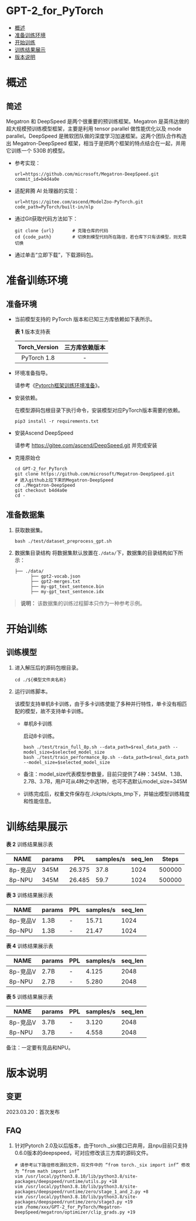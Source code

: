 # GPT-2_for_PyTorch

-   [概述](概述.md)
-   [准备训练环境](准备训练环境.md)
-   [开始训练](开始训练.md)
-   [训练结果展示](训练结果展示.md)
-   [版本说明](版本说明.md)


# 概述

## 简述

Megatron 和 DeepSpeed 是两个很重要的预训练框架。Megatron 是英伟达做的超大规模预训练模型框架，主要是利用 tensor parallel 做性能优化以及 mode parallel。DeepSpeed 是微软团队做的深度学习加速框架。这两个团队合作构造出 Megatron-DeepSpeed  框架，相当于是把两个框架的特点结合在一起，并用它训练一个 530B 的模型。

- 参考实现：

  ```
  url=https://github.com/microsoft/Megatron-DeepSpeed.git
  commit_id=b4d4a0e
  ```

- 适配昇腾 AI 处理器的实现：

  ```
  url=https://gitee.com/ascend/ModelZoo-PyTorch.git
  code_path=PyTorch/built-in/nlp
  ```
  
- 通过Git获取代码方法如下：

  ```
  git clone {url}       # 克隆仓库的代码
  cd {code_path}        # 切换到模型代码所在路径，若仓库下只有该模型，则无需切换
  ```
  
- 通过单击“立即下载”，下载源码包。

# 准备训练环境

## 准备环境

- 当前模型支持的 PyTorch 版本和已知三方库依赖如下表所示。

  **表 1**  版本支持表

  | Torch_Version      | 三方库依赖版本                                 |
  | :--------: | :----------------------------------------------------------: |
  | PyTorch 1.8 | - |
  
- 环境准备指导。

  请参考《[Pytorch框架训练环境准备](https://www.hiascend.com/document/detail/zh/ModelZoo/pytorchframework/ptes)》。
  
- 安装依赖。

  在模型源码包根目录下执行命令，安装模型对应PyTorch版本需要的依赖。
  ```
  pip3 install -r requirements.txt
  ```


- 安装Ascend DeepSpeed 
  
  请参考 <https://gitee.com/ascend/DeepSpeed.git> 并完成安装

- 克隆原始仓

  ```
  cd GPT-2_for_PyTorch
  git clone https://github.com/microsoft/Megatron-DeepSpeed.git
  # 进入github上拉下来的Megatron-DeepSpeed
  cd ./Megatron-DeepSpeed
  git checkout b4d4a0e
  cd -
  ```

## 准备数据集

1. 获取数据集。

    ```bash ./test/dataset_preprocess_gpt.sh```

2. 数据集目录结构
   将数据集默认放置在```./data/```下，数据集的目录结构如下所示：

   ```
   ├── ./data/
         ├── gpt2-vocab.json         
         ├── gpt2-merges.txt
         ├── my-gpt_text_sentence.bin
         ├── my-gpt_text_sentence.idx
   ```

> **说明：** 
>该数据集的训练过程脚本只作为一种参考示例。


# 开始训练

## 训练模型

1. 进入解压后的源码包根目录。

   ```
   cd ./${模型文件夹名称} 
   ```

2. 运行训练脚本。

   该模型支持单机8卡训练，由于多卡训练使能了多种并行特性，单卡没有相匹配的模型，故不支持单卡训练。

   - 单机8卡训练

     启动8卡训练。

     ```
     bash ./test/train_full_8p.sh --data_path=$real_data_path --model_size=$selected_model_size
     bash ./test/train_performance_8p.sh --data_path=$real_data_path --model_size=$selected_model_size
     ```
   - 备注：model_size代表模型参数量，目前只提供了4种：345M、1.3B、2.7B、3.7B，用户可从4种之中选1种，也可不选默认model_size=345M
   - 训练完成后，权重文件保存在./ckpts/ckpts_tmp下，并输出模型训练精度和性能信息。

# 训练结果展示

**表 2**  训练结果展示表

| NAME     | params |  PPL  | samples/s | seq_len | Steps     |
| -------  | -----  | -----  |------- | ----- | ------    |
| 8p-竞品V  | 345M  | 26.375  |   37.8 | 1024 | 500000    |
| 8p-NPU   | 345M | 26.485 |   59.7  | 1024 | 500000    |

**表 3**  训练结果展示表

| NAME     | params | PPL    | samples/s | seq_len |
| -------  | -----  | -----  |------- | ----- |
| 8p-竞品V  | 1.3B  | - |  15.71 | 1024 |
| 8p-NPU   | 1.3B  | - |  21.47  | 1024 |

**表 4**  训练结果展示表

| NAME     | params | PPL    | samples/s | seq_len |
| -------  | -----  | -----  |------- | ----- |
| 8p-竞品V  | 2.7B  | - |   4.125 | 2048 |
| 8p-NPU   | 2.7B  | - |   5.280  | 2048 |

**表 5**  训练结果展示表

| NAME     | params | PPL    | samples/s | seq_len |
| -------  | -----  | -----  |------- | ----- |
| 8p-竞品V  | 3.7B  | - |   3.120 | 2048 |
| 8p-NPU   | 3.7B  | - |   4.558  | 2048 |

备注：一定要有竞品和NPU。

# 版本说明

## 变更

2023.03.20：首次发布

## FAQ

1. 针对Pytorch 2.0及以后版本，由于torch._six接口已弃用，且npu目前只支持0.6.0版本的deepspeed，可对应修改该三方库的源码文件。

   ```
   # 请参考以下路径修改源码文件，将文件中的 “from torch._six import inf” 修改为 “from math import inf”
   vim /usr/local/python3.8.10/lib/python3.8/site-packages/deepspeed/runtime/utils.py +18
   vim /usr/local/python3.8.10/lib/python3.8/site-packages/deepspeed/runtime/zero/stage_1_and_2.py +8
   vim /usr/local/python3.8.10/lib/python3.8/site-packages/deepspeed/runtime/zero/stage3.py +19
   vim /home/xxx/GPT-2_for_PyTorch/Megatron-DeepSpeed/megatron/optimizer/clip_grads.py +19
   ```

